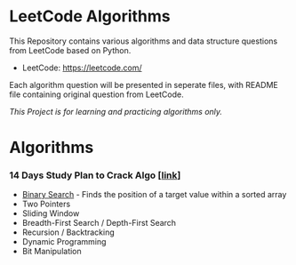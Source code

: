 # LeetCode Algorithms

This Repository contains various algorithms and data structure questions from LeetCode based on Python.
* LeetCode: https://leetcode.com/

Each algorithm question will be presented in seperate files, with README file containing original question from LeetCode.

<i> This Project is for learning and practicing algorithms only. </i>


# Algorithms

### 14 Days Study Plan to Crack Algo [[link](https://leetcode.com/study-plan/algorithm/)]
- [Binary Search](https://github.com/hayeon9826/LeetCode/tree/main/14%20Days%20Study%20Plan%20to%20Crack%20Algo/Binary%20Search) - Finds the position of a target value within a sorted array
- Two Pointers
- Sliding Window
- Breadth-First Search / Depth-First Search
- Recursion / Backtracking
- Dynamic Programming
- Bit Manipulation
